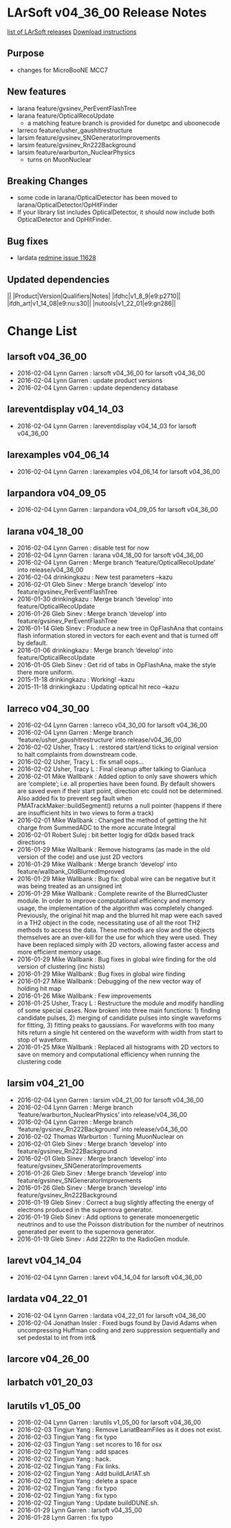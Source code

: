 LArSoft v04_36_00 Release Notes
======================================================================

[list of LArSoft releases](LArSoft_release_list)
[Download instructions](http://scisoft.fnal.gov/scisoft/bundles/larsoft/v04_36_00/larsoft-v04_36_00.html)

Purpose
--------------------

-   changes for MicroBooNE MCC7

New features
------------------------------

-   larana feature/gvsinev_PerEventFlashTree
-   larana feature/OpticalRecoUpdate
    -   a matching feature branch is provided for dunetpc and uboonecode
-   larreco feature/usher_gaushitrestructure
-   larsim feature/gvsinev_SNGeneratorImprovements
-   larsim feature/gvsinev_Rn222Background
-   larsim feature/warburton_NuclearPhysics
    -   turns on MuonNuclear

Breaking Changes
--------------------------------------

-   some code in larana/OpticalDetector has been moved to larana/OpticalDetector/OpHitFinder
-   If your library list includes OpticalDetector, it should now include both OpticalDetector and OpHitFinder.

Bug fixes
------------------------

-   lardata [redmine issue 11628](https://cdcvs.fnal.gov/redmine/issues/11628)

Updated dependencies
----------------------------------------------

||
|Product|Version|Qualifiers|Notes|
|ifdhc|v1_8_9|e9:p2710||
|ifdh_art|v1_14_08|e9:nu:s30||
|nutools|v1_22_01|e9:gn286||

Change List
============================

larsoft v04_36_00
------------------------------------------

-   2016-02-04 Lynn Garren : larsoft v04_36_00 for larsoft v04_36_00
-   2016-02-04 Lynn Garren : update product versions
-   2016-02-04 Lynn Garren : update dependency database

lareventdisplay v04_14_03
----------------------------------------------------------

-   2016-02-04 Lynn Garren : lareventdisplay v04_14_03 for larsoft v04_36_00

larexamples v04_06_14
--------------------------------------------------

-   2016-02-04 Lynn Garren : larexamples v04_06_14 for larsoft v04_36_00

larpandora v04_09_05
------------------------------------------------

-   2016-02-04 Lynn Garren : larpandora v04_09_05 for larsoft v04_36_00

larana v04_18_00
----------------------------------------

-   2016-02-04 Lynn Garren : disable test for now
-   2016-02-04 Lynn Garren : larana v04_18_00 for larsoft v04_36_00
-   2016-02-04 Lynn Garren : Merge branch ‘feature/OpticalRecoUpdate’ into release/v04_36_00
-   2016-02-04 drinkingkazu : New test parameters –kazu
-   2016-02-01 Gleb Sinev : Merge branch ‘develop’ into feature/gvsinev_PerEventFlashTree
-   2016-01-30 drinkingkazu : Merge branch ‘develop’ into feature/OpticalRecoUpdate
-   2016-01-26 Gleb Sinev : Merge branch ‘develop’ into feature/gvsinev_PerEventFlashTree
-   2016-01-14 Gleb Sinev : Produce a new tree in OpFlashAna that contains flash information stored in vectors for each event and that is turned off by default.
-   2016-01-06 drinkingkazu : Merge branch ‘develop’ into feature/OpticalRecoUpdate
-   2016-01-05 Gleb Sinev : Get rid of tabs in OpFlashAna, make the style there more uniform.
-   2015-11-18 drinkingkazu : Working! –kazu
-   2015-11-18 drinkingkazu : Updating optical hit reco –kazu

larreco v04_30_00
------------------------------------------

-   2016-02-04 Lynn Garren : larreco v04_30_00 for larsoft v04_36_00
-   2016-02-04 Lynn Garren : Merge branch ‘feature/usher_gaushitrestructure’ into release/v04_36_00
-   2016-02-02 Usher, Tracy L : restored start/end ticks to original version to halt complaints from downstream code.
-   2016-02-02 Usher, Tracy L : fix small oops…
-   2016-02-02 Usher, Tracy L : Final cleanup after talking to Gianluca
-   2016-02-01 Mike Wallbank : Added option to only save showers which are ‘complete’; i.e. all properties have been found. By default showers are saved even if their start point, direction etc could not be determined. Also added fix to prevent seg fault when PMATrackMaker::buildSegment() returns a null pointer (happens if there are insufficient hits in two views to form a track)
-   2016-02-01 Mike Wallbank : Changed the method of getting the hit charge from SummedADC to the more accurate Integral
-   2016-02-01 Robert Sulej : bit better logig for dQdx based track directions
-   2016-01-29 Mike Wallbank : Remove histograms (as made in the old version of the code) and use just 2D vectors
-   2016-01-29 Mike Wallbank : Merge branch ‘develop’ into feature/wallbank_OldBlurredImproved
-   2016-01-29 Mike Wallbank : Bug fix: global wire can be negative but it was being treated as an unsigned int
-   2016-01-29 Mike Wallbank : Complete rewrite of the BlurredCluster module. In order to improve computational efficiency and memory usage, the implementation of the algorithm was completely changed. Previously, the original hit map and the blurred hit map were each saved in a TH2 object in the code, necessitating use of all the root TH2 methods to access the data. These methods are slow and the objects themselves are an over-kill for the use for which they were used. They have been replaced simply with 2D vectors, allowing faster access and more efficient memory usage.
-   2016-01-29 Mike Wallbank : Bug fixes in global wire finding for the old version of clustering (inc hists)
-   2016-01-29 Mike Wallbank : Bug fixes in global wire finding
-   2016-01-27 Mike Wallbank : Debugging of the new vector way of holding hit map
-   2016-01-26 Mike Wallbank : Few improvements
-   2016-01-25 Usher, Tracy L : Restructure the module and modify handling of some special cases. Now broken into three main functions: 1) finding candidate pulses, 2) merging of candidate pulses into single waveforms for fitting, 3) fitting peaks to gaussians. For waveforms with too many hits return a single hit centered on the waveform with width from start to stop of waveform.
-   2016-01-25 Mike Wallbank : Replaced all histograms with 2D vectors to save on memory and computational efficiency when running the clustering code

larsim v04_21_00
----------------------------------------

-   2016-02-04 Lynn Garren : larsim v04_21_00 for larsoft v04_36_00
-   2016-02-04 Lynn Garren : Merge branch ‘feature/warburton_NuclearPhysics’ into release/v04_36_00
-   2016-02-04 Lynn Garren : Merge branch ‘feature/gvsinev_Rn222Background’ into release/v04_36_00
-   2016-02-02 Thomas Warburton : Turning MuonNuclear on
-   2016-02-01 Gleb Sinev : Merge branch ‘develop’ into feature/gvsinev_Rn222Background
-   2016-02-01 Gleb Sinev : Merge branch ‘develop’ into feature/gvsinev_SNGeneratorImprovements
-   2016-01-26 Gleb Sinev : Merge branch ‘develop’ into feature/gvsinev_SNGeneratorImprovements
-   2016-01-26 Gleb Sinev : Merge branch ‘develop’ into feature/gvsinev_Rn222Background
-   2016-01-19 Gleb Sinev : Correct a bug slightly affecting the energy of electrons produced in the supernova generator.
-   2016-01-19 Gleb Sinev : Add options to generate monoenergetic neutrinos and to use the Poisson distribution for the number of neutrinos generated per event to the supernova generator.
-   2016-01-19 Gleb Sinev : Add 222Rn to the RadioGen module.

larevt v04_14_04
----------------------------------------

-   2016-02-04 Lynn Garren : larevt v04_14_04 for larsoft v04_36_00

lardata v04_22_01
------------------------------------------

-   2016-02-04 Lynn Garren : lardata v04_22_01 for larsoft v04_36_00
-   2016-02-04 Jonathan Insler : Fixed bugs found by David Adams when uncompressing Huffman coding and zero suppression sequentially and set pedestal to int from int&

larcore v04_26_00
------------------------------------------

larbatch v01_20_03
--------------------------------------------

larutils v1_05_00
------------------------------------------

-   2016-02-04 Lynn Garren : larutils v1_05_00 for larsoft v04_36_00
-   2016-02-03 Tingjun Yang : Remove LariatBeamFiles as it does not exist.
-   2016-02-03 Tingjun Yang : fix typo
-   2016-02-03 Tingjun Yang : set ncores to 16 for osx
-   2016-02-02 Tingjun Yang : add spaces
-   2016-02-02 Tingjun Yang : hack.
-   2016-02-02 Tingjun Yang : Fix links.
-   2016-02-02 Tingjun Yang : Add buildLArIAT.sh
-   2016-02-02 Tingjun Yang : delete a space
-   2016-02-02 Tingjun Yang : fix typo
-   2016-02-02 Tingjun Yang : fix typo
-   2016-02-02 Tingjun Yang : Update buildDUNE.sh.
-   2016-01-29 Lynn Garren : larsoft v04_35_00
-   2016-01-28 Lynn Garren : fix typo
